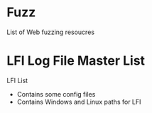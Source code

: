 # Fuzz

List of Web fuzzing resoucres 

# LFI Log File Master List 

LFI List

- Contains some config files 
- Contains Windows and Linux paths for LFI
